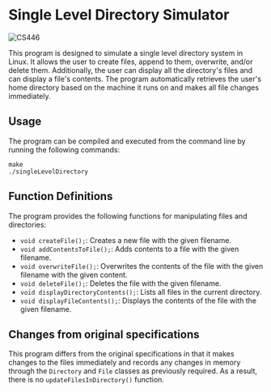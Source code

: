 # Single Level Directory Simulator

![CS446](https://user-images.githubusercontent.com/89401406/236718533-05297241-7f28-48c0-9612-6dc7103fe49b.png)

This program is designed to simulate a single level directory system in Linux. It allows the user to create files, append to them, overwrite, and/or delete them. Additionally, the user can display all the directory's files and can display a file's contents. The program automatically retrieves the user's home directory based on the machine it runs on and makes all file changes immediately.

## Usage

The program can be compiled and executed from the command line by running the following commands:

```
make
./singleLevelDirectory
```

## Function Definitions

The program provides the following functions for manipulating files and directories:

- `void createFile();`: Creates a new file with the given filename.
- `void addContentsToFile();`: Adds contents to a file with the given filename.
- `void overwriteFile();`: Overwrites the contents of the file with the given filename with the given content.
- `void deleteFile();`: Deletes the file with the given filename.
- `void displayDirectoryContents();`: Lists all files in the current directory.
- `void displayFileContents();`: Displays the contents of the file with the given filename.

## Changes from original specifications

This program differs from the original specifications in that it makes changes to the files immediately and records any changes in memory through the `Directory` and `File` classes as previously required. As a result, there is no `updateFilesInDirectory()` function.
